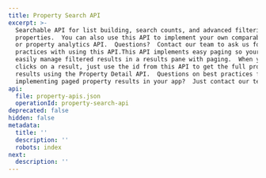 ```yaml
---
title: Property Search API
excerpt: >-
  Searchable API for list building, search counts, and advanced filtering on
  properties.  You can also use this API to implement your own comparables API,
  or property analytics API.  Questions?  Contact our team to ask us for best
  practices with using this API.This API implements easy paging so your apps can
  easily manage filtered results in a results pane with paging.  When your user
  clicks on a result, just use the id from this API to get the full property
  results using the Property Detail API.  Questions on best practices for
  implementing paged property results in your app?  Just contact our team.
api:
  file: property-apis.json
  operationId: property-search-api
deprecated: false
hidden: false
metadata:
  title: ''
  description: ''
  robots: index
next:
  description: ''
---
```

<TutorialTile backgroundColor="#75bdb8" emoji="🔍" id="62609866bd9325002f55f6ae" link="https://developer.realestateapi.com/v1.0/recipes/property-search-build-your-1st-list" slug="property-search-build-your-1st-list" title="Property Search: Build Your 1st List" />

<TutorialTile backgroundColor="#d3d7d9" emoji="🔁" id="626098a86ebcf6008642711c" link="https://developer.realestateapi.com/v1.0/recipes/property-search-paging-example" slug="property-search-paging-example" title="Property Search: Paging Example" />
